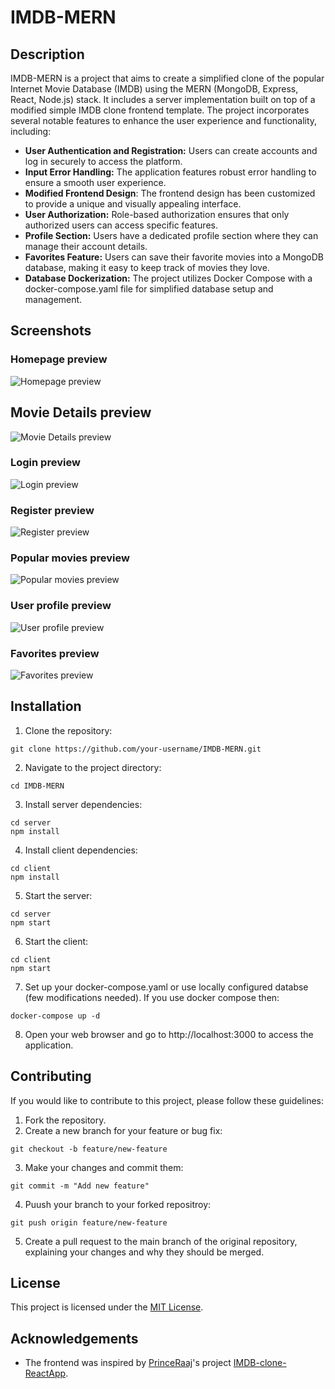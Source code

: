 # IMDB-MERN

## Description

IMDB-MERN is a project that aims to create a simplified clone of the popular Internet Movie Database (IMDB) using the MERN (MongoDB, Express, React, Node.js) stack. It includes a server implementation built on top of a modified simple IMDB clone frontend template. The project incorporates several notable features to enhance the user experience and functionality, including:
- **User Authentication and Registration:** Users can create accounts and log in securely to access the platform.
- **Input Error Handling:** The application features robust error handling to ensure a smooth user experience.
- **Modified Frontend Design**: The frontend design has been customized to provide a unique and visually appealing interface.
- **User Authorization:** Role-based authorization ensures that only authorized users can access specific features.
- **Profile Section:** Users have a dedicated profile section where they can manage their account details.
- **Favorites Feature:** Users can save their favorite movies into a MongoDB database, making it easy to keep track of movies they love.
- **Database Dockerization:** The project utilizes Docker Compose with a docker-compose.yaml file for simplified database setup and management.

## Screenshots

### Homepage preview
![Homepage preview](https://github.com/IvanMijic0/IMDB-MERN/blob/master/preview/homepage.png)
## Movie Details preview
![Movie Details preview](https://github.com/IvanMijic0/IMDB-MERN/blob/master/preview/details.png)
### Login preview
![Login preview](https://github.com/IvanMijic0/IMDB-MERN/blob/master/preview/login.png)
### Register preview
![Register preview](https://github.com/IvanMijic0/IMDB-MERN/blob/master/preview/register.png)
### Popular movies preview
![Popular movies preview](https://github.com/IvanMijic0/IMDB-MERN/blob/master/preview/popular.png)
### User profile preview
![User profile preview](https://github.com/IvanMijic0/IMDB-MERN/blob/master/preview/profile.png)
### Favorites preview
![Favorites preview](https://github.com/IvanMijic0/IMDB-MERN/blob/master/preview/favorites.png)

## Installation
  1. Clone the repository:
  ```
  git clone https://github.com/your-username/IMDB-MERN.git
  ```
  2. Navigate to the project directory:
  ```
  cd IMDB-MERN
  ```
  3. Install server dependencies:
  ```
  cd server
  npm install
  ```
  4. Install client dependencies:
  ```
  cd client
  npm install
  ```
  5. Start the server:
  ```
  cd server  
  npm start
  ```
  6. Start the client:
  ```
  cd client
  npm start
  ```
  7. Set up your docker-compose.yaml or use locally configured databse (few modifications needed). If you use docker compose then:
  ```
  docker-compose up -d
  ```
  8. Open your web browser and go to http://localhost:3000 to access the application.
 
## Contributing
  If you would like to contribute to this project, please follow these guidelines:
  1. Fork the repository.
  2. Create a new branch for your feature or bug fix:
  ```
  git checkout -b feature/new-feature
  ```
  3. Make your changes and commit them:
  ```
  git commit -m "Add new feature"
  ```
  4. Puush your branch to your forked repositroy:
  ```
  git push origin feature/new-feature
  ```
  5. Create a pull request to the main branch of the original repository, explaining your changes and why they should be merged.
 
## License
  This project is licensed under the [MIT License](https://opensource.org/license/mit/).

## Acknowledgements
  - The frontend was inspired by [PrinceRaaj](https://github.com/PrinceRaaaj)'s project [IMDB-clone-ReactApp](https://github.com/PrinceRaaaj/IMDB-clone-ReactApp).
  

  


  
